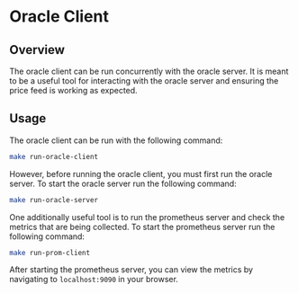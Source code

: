 # Oracle Client

## Overview

The oracle client can be run concurrently with the oracle server. It is meant to be a useful tool for interacting with the oracle server and ensuring the price feed is working as expected.

## Usage

The oracle client can be run with the following command:

```bash
make run-oracle-client
```

However, before running the oracle client, you must first run the oracle server. To start the oracle server run the following command:

```bash
make run-oracle-server
```

One additionally useful tool is to run the prometheus server and check the metrics that are being collected. To start the prometheus server run the following command:

```bash
make run-prom-client
```

After starting the prometheus server, you can view the metrics by navigating to `localhost:9090` in your browser.
